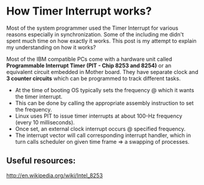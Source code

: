 How Timer Interrupt works?
==========================
Most of the system programmer used the Timer Interrupt for various reasons especially in synchronization. 
Some of the including me didn't spent much time on how exactly it works. 
This post is my attempt to explain my understanding on how it works?

Most of the IBM compatible PCs come with a hardware unit called **Programmable Interrupt Timer (PIT - Chip 8253 and 8254)** 
or an equivalent circuit embedded in Mother board. 
They have separate clock and **3 counter circuits** which can be programmed to track different tasks. 
- At the time of booting OS typically sets the frequency @ which it wants the timer interrupt. 
- This can be done by calling the appropriate assembly instruction to set the frequency. 
- Linux uses PIT to issue timer interrupts at about 100-Hz frequency (every 10 milliseconds).
- Once set, an external clock interrupt occurs @ specified frequency. 
- The interrupt vector will call corresponding interrupt handler, which in turn calls scheduler on given time frame => a swapping of processes.

## Useful resources:
http://en.wikipedia.org/wiki/Intel_8253
